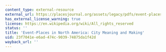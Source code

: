 ```yaml
---
content_type: external-resource
external_url: https://placesjournal.org/assets/legacy/pdfs/event-places-in-north-america-city-meaning-and-making.pdf
has_external_license_warning: true
license: https://en.wikipedia.org/wiki/All_rights_reserved
status: ''
title: 'Event-Places in North America: City Meaning and Making'
uid: 23f7041e-e6ad-474c-9039-74875da1f42d
wayback_url: ''
---
```

